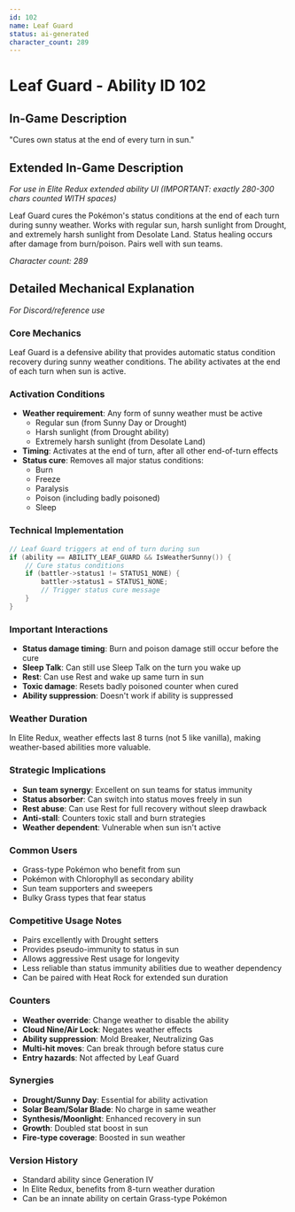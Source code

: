 ```yaml
---
id: 102
name: Leaf Guard
status: ai-generated
character_count: 289
---
```


# Leaf Guard - Ability ID 102

## In-Game Description
"Cures own status at the end of every turn in sun."

## Extended In-Game Description
*For use in Elite Redux extended ability UI (IMPORTANT: exactly 280-300 chars counted WITH spaces)*

Leaf Guard cures the Pokémon's status conditions at the end of each turn during sunny weather. Works with regular sun, harsh sunlight from Drought, and extremely harsh sunlight from Desolate Land. Status healing occurs after damage from burn/poison. Pairs well with sun teams.

*Character count: 289*

## Detailed Mechanical Explanation
*For Discord/reference use*

### Core Mechanics
Leaf Guard is a defensive ability that provides automatic status condition recovery during sunny weather conditions. The ability activates at the end of each turn when sun is active.

### Activation Conditions
- **Weather requirement**: Any form of sunny weather must be active
  - Regular sun (from Sunny Day or Drought)
  - Harsh sunlight (from Drought ability)
  - Extremely harsh sunlight (from Desolate Land)
- **Timing**: Activates at the end of turn, after all other end-of-turn effects
- **Status cure**: Removes all major status conditions:
  - Burn
  - Freeze
  - Paralysis
  - Poison (including badly poisoned)
  - Sleep

### Technical Implementation
```c
// Leaf Guard triggers at end of turn during sun
if (ability == ABILITY_LEAF_GUARD && IsWeatherSunny()) {
    // Cure status conditions
    if (battler->status1 != STATUS1_NONE) {
        battler->status1 = STATUS1_NONE;
        // Trigger status cure message
    }
}
```

### Important Interactions
- **Status damage timing**: Burn and poison damage still occur before the cure
- **Sleep Talk**: Can still use Sleep Talk on the turn you wake up
- **Rest**: Can use Rest and wake up same turn in sun
- **Toxic damage**: Resets badly poisoned counter when cured
- **Ability suppression**: Doesn't work if ability is suppressed

### Weather Duration
In Elite Redux, weather effects last 8 turns (not 5 like vanilla), making weather-based abilities more valuable.

### Strategic Implications
- **Sun team synergy**: Excellent on sun teams for status immunity
- **Status absorber**: Can switch into status moves freely in sun
- **Rest abuse**: Can use Rest for full recovery without sleep drawback
- **Anti-stall**: Counters toxic stall and burn strategies
- **Weather dependent**: Vulnerable when sun isn't active

### Common Users
- Grass-type Pokémon who benefit from sun
- Pokémon with Chlorophyll as secondary ability
- Sun team supporters and sweepers
- Bulky Grass types that fear status

### Competitive Usage Notes
- Pairs excellently with Drought setters
- Provides pseudo-immunity to status in sun
- Allows aggressive Rest usage for longevity
- Less reliable than status immunity abilities due to weather dependency
- Can be paired with Heat Rock for extended sun duration

### Counters
- **Weather override**: Change weather to disable the ability
- **Cloud Nine/Air Lock**: Negates weather effects
- **Ability suppression**: Mold Breaker, Neutralizing Gas
- **Multi-hit moves**: Can break through before status cure
- **Entry hazards**: Not affected by Leaf Guard

### Synergies
- **Drought/Sunny Day**: Essential for ability activation
- **Solar Beam/Solar Blade**: No charge in same weather
- **Synthesis/Moonlight**: Enhanced recovery in sun
- **Growth**: Doubled stat boost in sun
- **Fire-type coverage**: Boosted in sun weather

### Version History
- Standard ability since Generation IV
- In Elite Redux, benefits from 8-turn weather duration
- Can be an innate ability on certain Grass-type Pokémon